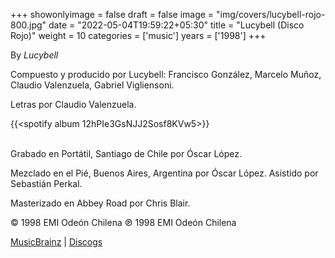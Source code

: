 +++
showonlyimage = false
draft = false
image = "img/covers/lucybell-rojo-800.jpg"
date = "2022-05-04T19:59:22+05:30"
title = "Lucybell (Disco Rojo)"
weight = 10
categories = ['music']
years = ['1998']
+++

By _Lucybell_

<!--more-->

Compuesto y producido por Lucybell: Francisco González, Marcelo Muñoz, Claudio Valenzuela, Gabriel Vigliensoni.

Letras por Claudio Valenzuela.

{{<spotify album 12hPIe3GsNJJ2Sosf8KVw5>}}
<br><br>

Grabado en Portátil, Santiago de Chile por Óscar López.

Mezclado en el Pié, Buenos Aires, Argentina por Óscar López. Asistido por Sebastián Perkal.

Masterizado en Abbey Road por Chris Blair.

© 1998 EMI Odeón Chilena ℗ 1998 EMI Odeón Chilena

[MusicBrainz](https://musicbrainz.org/release-group/5a29f0ad-e354-3628-9385-9c79416b6a59) | [Discogs](https://www.discogs.com/Lucybell-Lucybell/master/589761)